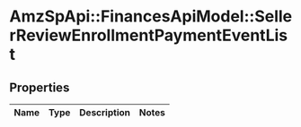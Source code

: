 # AmzSpApi::FinancesApiModel::SellerReviewEnrollmentPaymentEventList

## Properties
Name | Type | Description | Notes
------------ | ------------- | ------------- | -------------

